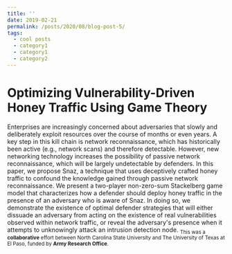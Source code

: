 ```yaml
---
title: ''
date: 2019-02-21
permalink: /posts/2020/08/blog-post-5/
tags:
  - cool posts
  - category1
  - category1
  - category2
---
```


Optimizing Vulnerability-Driven Honey Traffic Using Game Theory
=====
Enterprises are increasingly concerned about adversaries that slowly and deliberately exploit resources over the course of months or even years. A key step in this kill chain is network reconnaissance, which has historically been active (e.g., network scans) and therefore detectable. However, new networking technology increases the possibility of passive network reconnaissance, which will be largely undetectable by defenders. In this paper, we propose Snaz, a technique that uses deceptively crafted honey traffic to confound the knowledge gained through passive network reconnaissance. We present a two-player non-zero-sum Stackelberg game model that characterizes how a defender should deploy honey traffic in the presence of an adversary who is aware of Snaz. In doing so, we demonstrate the existence of optimal defender strategies that will either dissuade an adversary from acting on the existence of real vulnerabilities observed within network traffic, or reveal the adversary's presence when it attempts to unknowingly attack an intrusion detection node. <sub>This was a **collaborative** effort between North Carolina State University and The University of Texas at El Paso, funded by **Army Research Office**.</sub>